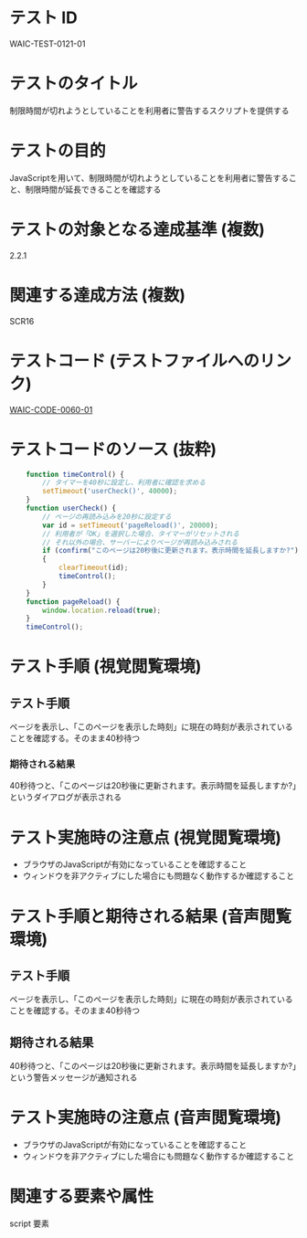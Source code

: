 # テスト ID

WAIC-TEST-0121-01

# テストのタイトル

制限時間が切れようとしていることを利用者に警告するスクリプトを提供する

# テストの目的

JavaScriptを用いて、制限時間が切れようとしていることを利用者に警告すること、制限時間が延長できることを確認する

# テストの対象となる達成基準 (複数)

2.2.1

# 関連する達成方法 (複数)

SCR16

# テストコード (テストファイルへのリンク)

[WAIC-CODE-0060-01](https://waic.github.io/as_test/WAIC-CODE/WAIC-CODE-0060-01.html)

# テストコードのソース (抜粋)

```JavaScript
    function timeControl() {
        // タイマーを40秒に設定し、利用者に確認を求める
        setTimeout('userCheck()', 40000);
    }
    function userCheck() {
        // ページの再読み込みを20秒に設定する
        var id = setTimeout('pageReload()', 20000);
        // 利用者が「OK」を選択した場合、タイマーがリセットされる
        // それ以外の場合、サーバーによりページが再読み込みされる
        if (confirm("このページは20秒後に更新されます。表示時間を延長しますか?"))
        {
            clearTimeout(id);
            timeControl();
        }
    }
    function pageReload() {
        window.location.reload(true);
    }
    timeControl();
```

# テスト手順 (視覚閲覧環境)

## テスト手順

ページを表示し、「このページを表示した時刻」に現在の時刻が表示されていることを確認する。そのまま40秒待つ

### 期待される結果

40秒待つと、「このページは20秒後に更新されます。表示時間を延長しますか?」というダイアログが表示される

# テスト実施時の注意点 (視覚閲覧環境)

- ブラウザのJavaScriptが有効になっていることを確認すること
- ウィンドウを非アクティブにした場合にも問題なく動作するか確認すること

# テスト手順と期待される結果 (音声閲覧環境)

## テスト手順

ページを表示し、「このページを表示した時刻」に現在の時刻が表示されていることを確認する。そのまま40秒待つ

## 期待される結果

40秒待つと、「このページは20秒後に更新されます。表示時間を延長しますか?」という警告メッセージが通知される

# テスト実施時の注意点 (音声閲覧環境)

- ブラウザのJavaScriptが有効になっていることを確認すること
- ウィンドウを非アクティブにした場合にも問題なく動作するか確認すること

# 関連する要素や属性

script 要素
